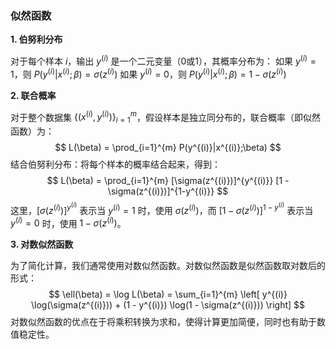 ### 似然函数
**1. 伯努利分布**

对于每个样本 $i$，输出 $y^{(i)}$ 是一个二元变量（0或1），其概率分布为：
如果 $y^{(i)} = 1$，则 $P(y^{(i)}|x^{(i)};\beta) = \sigma(z^{(i)})$
如果 $y^{(i)} = 0$，则 $P(y^{(i)}|x^{(i)};\beta) = 1 - \sigma(z^{(i)})$

**2. 联合概率**

对于整个数据集 $\{(x^{(i)}, y^{(i)})\}_{i=1}^{m}$，假设样本是独立同分布的，联合概率（即似然函数）为：
$$
L(\beta) = \prod_{i=1}^{m} P(y^{(i)}|x^{(i)};\beta)
$$
结合伯努利分布：将每个样本的概率结合起来，得到：
$$
L(\beta) = \prod_{i=1}^{m} [\sigma(z^{(i)})]^{y^{(i)}} [1 - \sigma(z^{(i)})]^{1-y^{(i)}}
$$
这里，$[\sigma(z^{(i)})]^{y^{(i)}}$ 表示当 $y^{(i)} = 1$ 时，使用 $\sigma(z^{(i)})$，而 $[1 - \sigma(z^{(i)})]^{1-y^{(i)}}$ 表示当 $y^{(i)} = 0$ 时，使用 $1 - \sigma(z^{(i)})$。

**3. 对数似然函数**

为了简化计算，我们通常使用对数似然函数。对数似然函数是似然函数取对数后的形式：
$$
\ell(\beta) = \log L(\beta) = \sum_{i=1}^{m} \left[ y^{(i)} \log(\sigma(z^{(i)})) + (1 - y^{(i)}) \log(1 - \sigma(z^{(i)})) \right]
$$
对数似然函数的优点在于将乘积转换为求和，使得计算更加简便，同时也有助于数值稳定性。
